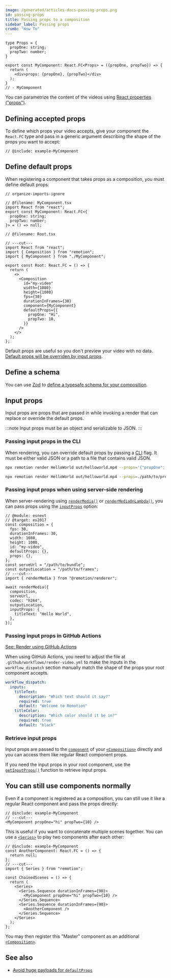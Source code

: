 ```yaml
---
image: /generated/articles-docs-passing-props.png
id: passing-props
title: Passing props to a composition
sidebar_label: Passing props
crumb: "How To"
---
```


```twoslash include example
type Props = {
  propOne: string;
  propTwo: number;
}

export const MyComponent: React.FC<Props> = ({propOne, propTwo}) => {
  return (
    <div>props: {propOne}, {propTwo}</div>
  );
}
// - MyComponent
```

You can parametrize the content of the videos using [React properties ("props")](https://react.dev/learn/passing-props-to-a-component).

## Defining accepted props

To define which props your video accepts, give your component the `React.FC` type and pass in a generic argument describing the shape of the props you want to accept:

```tsx twoslash title="src/MyComponent.tsx"
// @include: example-MyComponent
```

## Define default props

When registering a component that takes props as a composition, you must define default props:

```tsx twoslash {14-17} title="src/Root.tsx"
// organize-imports-ignore

// @filename: MyComponent.tsx
import React from "react";
export const MyComponent: React.FC<{
  propOne: string;
  propTwo: number;
}> = () => null;

// @filename: Root.tsx

// ---cut---
import React from "react";
import { Composition } from "remotion";
import { MyComponent } from "./MyComponent";

export const Root: React.FC = () => {
  return (
    <>
      <Composition
        id="my-video"
        width={1080}
        height={1080}
        fps={30}
        durationInFrames={30}
        component={MyComponent}
        defaultProps={{
          propOne: "Hi",
          propTwo: 10,
        }}
      />
    </>
  );
};
```

Default props are useful so you don't preview your video with no data. [Default props will be overriden by input props](/docs/props-resolution).

## Define a schema<AvailableFrom v="4.0.0"/>

You can use [Zod](https://github.com/colinhacks/zod) to [define a typesafe schema for your composition](/docs/schemas).

## Input props

Input props are props that are passed in while invoking a render that can replace or override the default props.

:::note
Input props must be an object and serializable to JSON.
:::

### Passing input props in the CLI

When rendering, you can override default props by passing a [CLI](/docs/cli/render) flag. It must be either valid JSON or a path to a file that contains valid JSON.

```bash title="Using inline JSON"
npx remotion render HelloWorld out/helloworld.mp4 --props='{"propOne": "Hi", "propTwo": 10}'
```

```bash title="Using a file path"
npx remotion render HelloWorld out/helloworld.mp4 --props=./path/to/props.json
```

### Passing input props when using server-side rendering

When server-rendering using [`renderMedia()`](/docs/renderer/render-media) or [`renderMediaOnLambda()`](/docs/lambda/rendermediaonlambda), you can pass props using the [`inputProps`](/docs/renderer/render-media#inputprops) option:

```tsx twoslash {8-10}
// @module: esnext
// @target: es2017
const composition = {
  fps: 30,
  durationInFrames: 30,
  width: 1080,
  height: 1080,
  id: "my-video",
  defaultProps: {},
  props: {},
};
const serveUrl = "/path/to/bundle";
const outputLocation = "/path/to/frames";
// ---cut---
import { renderMedia } from "@remotion/renderer";

await renderMedia({
  composition,
  serveUrl,
  codec: "h264",
  outputLocation,
  inputProps: {
    titleText: "Hello World",
  },
});
```

### Passing input props in GitHub Actions

[See: Render using GitHub Actions](/docs/ssr#render-using-github-actions)

When using GitHub Actions, you need to adjust the file at `.github/workflows/render-video.yml` to make the inputs in the `workflow_dispatch` section manually match the shape of the props your root component accepts.

```yaml {3, 7}
workflow_dispatch:
  inputs:
    titleText:
      description: "Which text should it say?"
      required: true
      default: "Welcome to Remotion"
    titleColor:
      description: "Which color should it be in?"
      required: true
      default: "black"
```

### Retrieve input props

Input props are passed to the [`component`](/docs/composition#component) of your [`<Composition>`](/docs/composition) directly and you can access them like regular React component props.

If you need the input props in your root component, use the [`getInputProps()`](/docs/get-input-props) function to retrieve input props.

## You can still use components normally

Even if a component is registered as a composition, you can still use it like a regular React component and pass the props directly:

```tsx twoslash
// @include: example-MyComponent
// ---cut---
<MyComponent propOne="hi" propTwo={10} />
```

This is useful if you want to concatenate multiple scenes together. You can use a [`<Series>`](/docs/series) to play two components after each other:

```tsx twoslash title="ChainedScenes.tsx"
// @include: example-MyComponent
const AnotherComponent: React.FC = () => {
  return null;
};
// ---cut---
import { Series } from "remotion";

const ChainedScenes = () => {
  return (
    <Series>
      <Series.Sequence durationInFrames={90}>
        <MyComponent propOne="hi" propTwo={10} />
      </Series.Sequence>
      <Series.Sequence durationInFrames={90}>
        <AnotherComponent />
      </Series.Sequence>
    </Series>
  );
};
```

You may then register this "Master" component as an additional [`<Composition>`](/docs/the-fundamentals#compositions).

## See also

- [Avoid huge payloads for `defaultProps`](/docs/troubleshooting/defaultprops-too-big)
